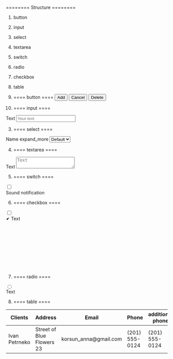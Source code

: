 ======== Structure  ========
1. button
2. input
3. select
5. textarea
6. switch
4. radio
7. checkbox
8. table

1. ==== button ====
<button class="btn _primary">Add</button>
<button class="btn _second">Cancel</button>
<button class="btn _danger">Delete</button>

2. ==== input ====
 <label class="forms">
	<span class="forms__title">Text</span>
	<input class="forms__input" type="text" name="text" placeholder="Your text">
</label>

3. ==== select ====
<label class="forms">
	<span class="forms__title">Name</span>
	<span class="forms__chevron material-icons">expand_more</span>
	<select class="forms__select">
		<option value="Default">Default</option>
	</select>
</label>

4. ==== textarea ====
<label class="forms">
	<span class="forms__title">Text</span>
	<textarea class="forms__textarea" placeholder="Text"></textarea>
</label>

5. ==== switch ====
<label class="switch">
	<div class="switch__toggle">
		<input class="switch__input" type="checkbox">
		<span class="switch__slider _round"></span>
	</div>
	<div class="switch__text">Sound notification</div>
</label>

6. ==== checkbox ====
<label class="checkbox">
	<input class="checkbox__input" type="checkbox" name="text">
	<div class="checkbox__body">
		<span class="checkbox__svg"><svg width="12px" height="10px"><use xlink:href="#check"></use></svg></span>
		<span class="checkbox__text">Text</span>
	</div>
</label>

<!-- Checkbox SVG Sprites - put one time on page-->
<svg class="checkbox__svg-icon">
    <symbol id="check" viewbox="0 0 12 10">
        <polyline points="1.5 6 4.5 9 10.5 1"></polyline>
    </symbol>
</svg>


7. ==== radio ====
<label class="radio">
	<input type="radio" name="text" class="radio__input">
	<span class="radio__label"></span>
	<div class="radio__text">Text</div>
</label>


8. ==== table ====
<div class="table-wrapp">
	<table class="table">
		<thead class="table-header">
			<tr class="table-header__tr">
				<th class="table__th">Clients</th>
				<th class="table__th">Address</th>
				<th class="table__th">Email</th>
				<th class="table__th">Phone</th>
				<th class="table__th">additional phone</th>
				<th class="table__th">Gender</th>
				<th class="table__th">Date of birth</th>
			</tr>
		</thead>
		<tbody class="table-body">
			<tr class="table-body__tr" *ngFor="let item of [{},{},{},{},{},{},{},{},{},{},{}]">
				<td class="table__td">Ivan Petrneko</td>
				<td class="table__td">Street of Blue Flowers 23</td>
				<td class="table__td">korsun_anna@gmail.com</td>
				<td class="table__td">(201) 555-0124</td>
				<td class="table__td">(201) 555-0124</td>
				<td class="table__td">Woman</td>
				<td class="table__td">2.05.1978</td>
			</tr>
		</tbody>
	</table>
</div>
